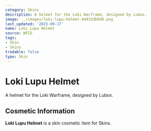 ```yaml
---
category: Skins
description: A helmet for the Loki Warframe, designed by Lubox.
image: ../images/loki-lupu-helmet-44432db0d9.png
last_updated: '2025-09-17'
name: Loki Lupu Helmet
source: WFCD
tags:
- Skin
- Skins
tradable: false
type: Skin
---
```


# Loki Lupu Helmet

A helmet for the Loki Warframe, designed by Lubox.

## Cosmetic Information

**Loki Lupu Helmet** is a skin cosmetic item for Skins.

